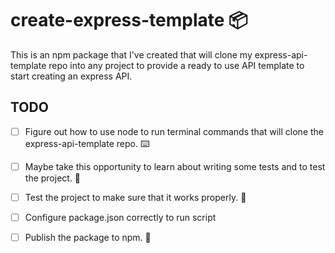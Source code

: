 # create-express-template 📦

This is an npm package that I've created that will clone my express-api-template repo into any project to provide a ready to use API template to start creating an express API.

## TODO

- [ ] Figure out how to use node to run terminal commands that will clone the express-api-template repo. ⌨️

- [ ] Maybe take this opportunity to learn about writing some tests and to test the project. 🔬

- [ ] Test the project to make sure that it works properly. 🧪

- [ ] Configure package.json correctly to run script

- [ ] Publish the package to npm. 📕
